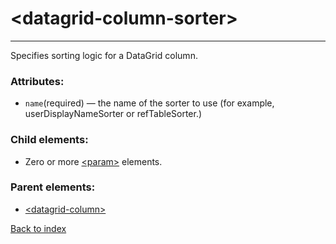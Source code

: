 # \<datagrid-column-sorter>

---

Specifies sorting logic for a DataGrid column.

### Attributes:
* `name`(required) &mdash; the name of the sorter to use (for example, userDisplayNameSorter or refTableSorter.)

### Child elements:
* Zero or more [\<param>](./param.md) elements.

### Parent elements:
* [\<datagrid-column>](./datagrid-column.md)

[Back to index](./README.md)